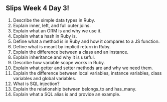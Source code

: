 ## Slips Week 4 Day 3!

1. Describe the simple data types in Ruby.
2. Explain inner, left, and full outer joins.
3. Explain what an ORM is and why we use it.
4. Explain what a hash in Ruby is.
5. Define what a method is in Ruby and how it compares to a JS function.
6. Define what is meant by implicit return in Ruby.
7. Explain the difference between a class and an instance.
8. Explain inheritance and why it is useful.
9. Describe how variable scope works in Ruby.
10. Explain what getter and setter methods are and why we need them.
11. Explain the difference between local variables, instance variables, class variables and global variables.
12. What is SQL injection?
13. Explain the relationship between belongs_to and has_many.
14. Explain what a SQL alias is and provide an example.
